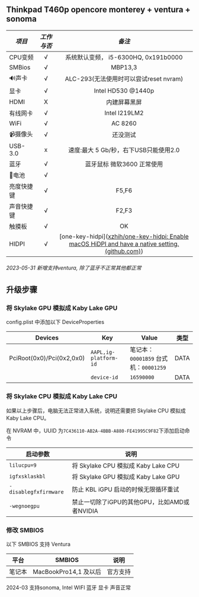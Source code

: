 ## Thinkpad T460p opencore monterey + ventura + sonoma

| *项目*     | *工作与否* |                            *备注*                            |
| ---------- | :--------: | :----------------------------------------------------------: |
| CPU变频    |     √      |             系统默认变频， i5-6300HQ, 0x191b0000             |
| SMBios     |     √      |                           MBP13,3                            |
| 🔊声卡      |     √      |            ALC-293(无法使用时可以尝试reset nvram)            |
| 显卡       |     √      |                      Intel HD530 @1440p                      |
| HDMI       |     X      |                         内建屏幕黑屏                         |
| 有线网卡   |     √      |                        Intel I219LM2                         |
| WiFi       |     √      |                           AC 8260                            |
| 📹摄像头    |     √      |                           还没测试                           |
| USB-3.0    |     x      |            速度:最大 5 Gb/秒，右下USB只能使用2.0             |
| 蓝牙       |     √      |            蓝牙鼠标 微软3600 正常使用       |
| 🔋电池      |     √      |                                                              |
| 亮度快捷键 |     √      |                            F5,F6                             |
| 声音快捷键 |     √      |                            F2,F3                             |
| 触摸板     |     √      |                              OK                              |
| HIDPI      |     √      | [one-key-hidpi]([xzhih/one-key-hidpi: Enable macOS HiDPI and have a native setting. (github.com)](https://github.com/xzhih/one-key-hidpi)) |

###### 2023-05-31 新增支持ventura, 除了蓝牙不正常其他都正常

## **升级步骤**

### **将 Skylake GPU 模拟成 Kaby Lake GPU**

config.plist 中添加以下 DeviceProperties

| Devices                   | Key                   | Value                                 | 类型 |
| ------------------------- | --------------------- | ------------------------------------- | ---- |
| PciRoot(0x0)/Pci(0x2,0x0) | `AAPL,ig-platform-id` | 笔记本：`00001B59` 台式机：`00001259` | DATA |
|                           | `device-id`           | `16590000`                            | DATA |

### **将 Skylake CPU 模拟成 Kaby Lake CPU**

如果以上步骤后，电脑无法正常进入系统，说明还需要把 Skylake CPU 模拟成 Kaby Lake CPU。

在 NVRAM 中，UUID 为`7C436110-AB2A-4BBB-A880-FE41995C9F82`下添加启动命令

| 启动参数              | 说明                                         |
| --------------------- | -------------------------------------------- |
| `lilucpu=9`           | 将 Skylake CPU 模拟成 Kaby Lake CPU          |
| `igfxsklaskbl`        | 将 Skylake GPU 模拟成 Kaby Lake GPU          |
| `-disablegfxfirmware` | 防止 KBL iGPU 启动的时候无限循环重试         |
| `-wegnoegpu`          | 禁止一切除了iGPU的其他GPU，比如AMD或者NVIDIA |

### **修改 SMBIOS**

以下 SMBIOS 支持 Ventura

| 平台   | SMBIOS                | 说明     |
| ------ | --------------------- | -------- |
| 笔记本 | MacBookPro14,1 及以后 | 官方支持 |

2024-03 支持sonoma, Intel WIFI 蓝牙 显卡 声音正常
